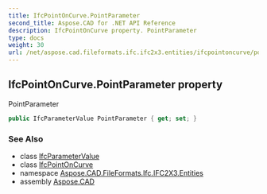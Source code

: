 ```yaml
---
title: IfcPointOnCurve.PointParameter
second_title: Aspose.CAD for .NET API Reference
description: IfcPointOnCurve property. PointParameter
type: docs
weight: 30
url: /net/aspose.cad.fileformats.ifc.ifc2x3.entities/ifcpointoncurve/pointparameter/
---
```

## IfcPointOnCurve.PointParameter property

PointParameter

```csharp
public IfcParameterValue PointParameter { get; set; }
```

### See Also

* class [IfcParameterValue](../../../aspose.cad.fileformats.ifc.ifc2x3.types/ifcparametervalue/)
* class [IfcPointOnCurve](../)
* namespace [Aspose.CAD.FileFormats.Ifc.IFC2X3.Entities](../../ifcpointoncurve/)
* assembly [Aspose.CAD](../../../)


